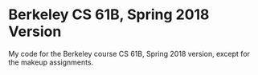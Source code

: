 # Berkeley CS 61B, Spring 2018 Version
 My code for the Berkeley course CS 61B, Spring 2018 version, except for the makeup assignments.
